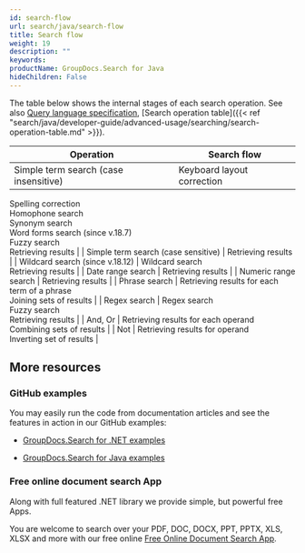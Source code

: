 ```yaml
---
id: search-flow
url: search/java/search-flow
title: Search flow
weight: 19
description: ""
keywords: 
productName: GroupDocs.Search for Java
hideChildren: False
---
```

The table below shows the internal stages of each search operation. See also [Query language specification](Query%2Blanguage%2Bspecification.html), [Search operation table]({{< ref "search/java/developer-guide/advanced-usage/searching/search-operation-table.md" >}}).

| Operation | Search flow |
| --- | --- |
| Simple term search (case insensitive) | Keyboard layout correction  
Spelling correction  
Homophone search  
Synonym search  
Word forms search (since v.18.7)  
Fuzzy search  
Retrieving results |
| Simple term search (case sensitive) | Retrieving results |
| Wildcard search (since v.18.12) | Wildcard search  
Retrieving results |
| Date range search | Retrieving results |
| Numeric range search | Retrieving results |
| Phrase search | Retrieving results for each term of a phrase  
Joining sets of results |
| Regex search | Regex search  
Fuzzy search  
Retrieving results |
| And, Or | Retrieving results for each operand  
Combining sets of results |
| Not | Retrieving results for operand  
Inverting set of results |

## More resources

### GitHub examples

You may easily run the code from documentation articles and see the features in action in our GitHub examples:

*   [GroupDocs.Search for .NET examples](https://github.com/groupdocs-search/GroupDocs.Search-for-.NET)
    
*   [GroupDocs.Search for Java examples](https://github.com/groupdocs-search/GroupDocs.Search-for-Java)
    

### Free online document search App

Along with full featured .NET library we provide simple, but powerful free Apps.

You are welcome to search over your PDF, DOC, DOCX, PPT, PPTX, XLS, XLSX and more with our free online [Free Online Document Search App](https://products.groupdocs.app/search).
